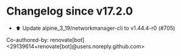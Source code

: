 # Changelog since v17.2.0
- ⬆️ Update alpine_3_19/networkmanager-cli to v1.44.4-r0 (#705)

Co-authored-by: renovate[bot] <29139614+renovate[bot]@users.noreply.github.com> 
